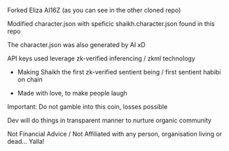 Forked Eliza AI16Z (as you can see in the other cloned repo)

Modified character.json with speficic shaikh.character.json found in this repo

The character.json was also generated by AI xD

API keys used leverage zk-verified inferencing / zkml technology 

- Making Shaikh the first zk-verified sentient being / first sentient habibi on chain

- Made with love, to make people laugh

Important:
Do not gamble into this coin, losses possible 

Dev will do things in transparent manner to nurture organic community

Not Financial Advice / Not Affiliated with any person, organisation living or dead... Yalla! 
